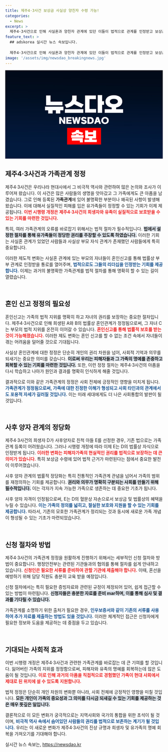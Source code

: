 ```yaml
---
title: 제주4·3사건 보상금 사실상 양친자 수령 가능!
categories:
  - News
excerpt: >
  제주4·3사건으로 인해 사실혼과 양친자 관계에 있던 이들이 법적으로 관계를 인정받고 보상금을 받을 길이 열렸다. 행안부의 시행령 개정으로 가족관계 정정 절차가 간소화돼 더 많은 유족들이 명예를 회복할 수 있다.
feature_text: >
  ## adskorea 실시간 뉴스 속보입니다.

  제주4·3사건으로 인해 사실혼과 양친자 관계에 있던 이들이 법적으로 관계를 인정받고 보상금을 받을 길이 열렸다. 행안부의 시행령 개정으로 가족관계 정정 절차가 간소화돼 더 많은 유족들이 명예를 회복할 수 있다.
image: '/assets/img/newsdao_breakingnews.jpg'
---
```


<p><img src="/assets/img/newsdao_breakingnews.jpg" alt="adskorea 속보" /></p>

<h2 data-ke-size="size26">제주4·3사건과 가족관계 정정</h2>

<p data-ke-size="size16">제주4·3사건은 우리나라 현대사에서 그 비극적 역사와 관련하여 많은 논의와 조사가 이루어져 왔습니다. 이 사건은 많은 사람들의 생명을 앗아갔고 그 가족에게도 큰 아픔을 남겼습니다. 그로 인해 등록된 <b>가족관계</b>에 있어 불명확한 부분이나 왜곡된 사항이 발생해 왔습니다. 이에 대해서 실질적인 피해를 입은 유가족들이 정정할 수 있는 기회가 이제 제공됩니다. <b><span style="color: #ee2323;">이번 시행령 개정은 제주4·3사건의 희생자와 유족이 실질적으로 보호받을 수 있는 기회를 마련한 것입니다.</span></b></p>

<p data-ke-size="size16">특히, 여러 가족관계의 오류를 바로잡기 위해서는 법적 절차가 필수적입니다. <b><span style="background-color: #21538527;">법에서 설정한 절차를 통해 유가족들이 정당한 권리를 주장할 수 있도록 하였습니다.</span></b> 이러한 기회는 사실혼 관계가 있었던 사람들과 사실상 부모 자식 관계가 존재했던 사람들에게 특히 중요합니다.</p>

<p data-ke-size="size16">이러한 제도적 변화는 사실혼 관계에 있는 부모의 자녀들이 혼인신고를 통해 법률상 부부 관계로 인정받을 통로를 열어주며, <b><span style="color: #1a5490;">법적으로도 그들의 리더십을 인정받는 기회를 제공합니다.</span></b> 이제는 과거의 불명확한 가족관계를 법적 절차를 통해 명확히 할 수 있는 길이 열렸습니다.</p>

<p data-ke-size="size16">&nbsp;</p>

<h2 data-ke-size="size26">혼인 신고 정정의 필요성</h2>

<p data-ke-size="size16">혼인신고는 가족의 법적 지위를 명확히 하고 자녀의 권리를 보장하는 중요한 절차입니다. 제주4·3사건으로 인해 희생된 A와 B의 법률상 혼인관계가 정정됨으로써, 그 자녀 C는 부모의 법적 지위를 온전히 이어갈 수 있습니다. <b><span style="color: #ee2323;">혼인신고를 통해 법률적 보호를 받는 것이 가능해졌습니다.</span></b> 이러한 제도 변화는 혼인 신고를 할 수 없는 조건 속에서 자녀들이 겪는 어려움을 덜어줄 것으로 기대됩니다.</p>

<p data-ke-size="size16">사실상 혼인관계에 대한 정정은 단순히 개인의 권리 차원을 넘어, 사회적 기억과 의무를 되새기는 중요한 의미를 갖습니다. <b><span style="background-color: #21538527;">이로써 우리는 피해자들과 그 가족의 명예를 존중하고 회복할 수 있는 기회를 마련한 것입니다.</span></b> 또한, 이런 정정 절차는 제주4·3사건의 아픔을 다시 학습하고 나아가 원인과 결과를 명확히 인식하게 해줄 것입니다.</p>

<p data-ke-size="size16">결과적으로 이와 같은 가족관계의 정정은 사회 전체에 긍정적인 영향을 미치게 됩니다. <b><span style="color: #1a5490;">가족관계가 정정됨으로써, 가족에 대한 진정한 이해가 형성되고 사회 타인과의 관계에서도 포용적 자세가 길러질 것입니다.</span></b> 이는 미래 세대에게도 더 나은 사회통합의 발판이 될 것입니다.</p>

<p data-ke-size="size16">&nbsp;</p>

<h2 data-ke-size="size26">사후 양자 관계의 정당화</h2>

<p data-ke-size="size16">제주4·3사건의 희생자 D가 사후양자로 친척 아들 E를 선정한 경우, 기존 법으로는 가족관계 등록이 어려웠습니다. 그러나 시행령 개정에 따라 이제 E는 D의 법률상 자식으로 인정받게 됩니다. <b><span style="color: #ee2323;">이러한 변화는 피해자가족의 현실적인 권리를 법적으로 보장하는 데 큰 의미가 있습니다.</span></b> 특히 보상금 수령에 있어 법적 근거가 마련된다는 점에서 중요한 발전이 이루어졌습니다.</p>

<p data-ke-size="size16">사후 양자 관계의 법률적 정당화는 특히 전통적인 가족관계 관념을 넘어서 가족의 범위를 재정의하는 기회를 제공합니다. <b><span style="background-color: #21538527;">권리와 의무가 명확히 구분되는 사회를 만들기 위해 필수적입니다.</span></b> 이는 각자가 지속 가능한 가족으로 생존하는 데 중요한 기초가 됩니다.</p>

<p data-ke-size="size16">사후 양자 자격이 인정됨으로써, E는 D의 혈문상 자손으로서 보상금 및 법률상의 혜택을 누릴 수 있습니다. <b><span style="color: #1a5490;">이는 가족의 정의를 넓히고, 절실한 보호와 지원을 할 수 있는 기회를 제공합니다.</span></b> 따라서, 기존의 모호한 가족관계가 정리되는 것과 동시에 새로운 가족 개념이 형성될 수 있는 기초가 마련되었습니다.</p>

<p data-ke-size="size16">&nbsp;</p>

<h2 data-ke-size="size26">신청 절차와 방법</h2>

<p data-ke-size="size16">제주4·3사건의 가족관계 정정을 원활하게 진행하기 위해서는 세부적인 신청 절차와 방법이 중요합니다. 행정안전부는 관련된 기관들과의 협의를 통해 절차를 쉽게 안내하고 있습니다. <b><span style="color: #ee2323;">신청인은 필요한 서류를 준비하여 관할 기관에 제출해야 합니다.</span></b> 이때, 혼선을 예방하기 위해 담당 직원도 충분히 교육 받을 예정입니다.</p>

<p data-ke-size="size16">신청 절차에서는 특히 필요한 증빙자료와 관련된 규정이 제정되어 있어, 쉽게 접근할 수 있는 방법이 마련됩니다. <b><span style="background-color: #21538527;">신청자들은 충분한 자료를 준비 mar하며, 이를 통해 심사 및 결과를 기다릴 수 있습니다.</span></b></p>

<p data-ke-size="size16">가족관계를 소명하기 위한 출처가 필요한 경우, <b><span style="color: #1a5490;">인우보증서와 같이 기존의 서류를 사용하여 추가 자료를 제출하는 방법도 있을 것입니다.</span></b> 이러한 체계적인 접근은 신청자에게 필요한 정보와 도움을 제공하는 데 중점을 두고 있습니다.</p>

<p data-ke-size="size16">&nbsp;</p>

<h2 data-ke-size="size26">기대되는 사회적 효과</h2>

<p data-ke-size="size16">이번 시행령 개정은 제주4·3사건과 관련한 가족관계를 바로잡는 데 큰 기여를 할 것입니다. 잃어버린 가족의 지위를 정정함으로써, 피해자와 유족의 명예를 회복하는데 많은 도움이 될 것입니다. <b><span style="color: #ee2323;">이로 인해 과거의 아픔을 직접적으로 경험했던 가족이 현대 사회에서 제대로 된 위치에 설 수 있도록 지원합니다.</span></b></p>

<p data-ke-size="size16">법적 정정은 단순히 개인 차원의 변화뿐 아니라, 사회 전체에 긍정적인 영향을 미칠 것입니다. <b><span style="background-color: #21538527;">모든 개인이 가족의 중요성과 그 의미를 다시금 되새길 수 있는 기회를 제공하는 것은 매우 뜻깊은 일입니다.</span></b></p>

<p data-ke-size="size16">결론적으로 이 모든 변화가 궁극적으로는 지역사회와 국가의 통합을 위한 초석이 될 것이며, <b><span style="color: #1a5490;">비극적 역사 속에서 숨어있던 사람들의 권리를 법적으로 보존하는 계기가 될 것입니다.</span></b> 우리는 이 새로운 변화가 제주4·3사건의 진상 규명과 희생자 및 유가족의 명예 회복을 가져오기를 기대해야 합니다.</p>
실시간 뉴스 속보는, <a href="https://newsdao.kr" rel="dofollow">https://newsdao.kr</a>


